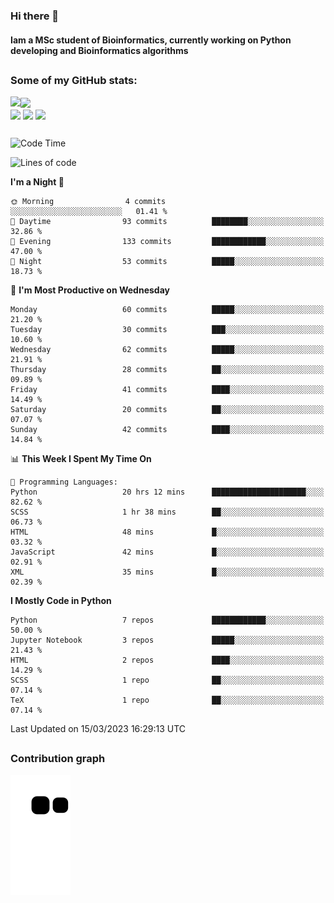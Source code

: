 ### Hi there 👋
#### Iam a MSc student of Bioinformatics, currently working on Python developing and Bioinformatics algorithms

##
### Some of my GitHub stats:

<div>
  <a href="https://github.com/AdrianoSilva19/AdrianoSilva19">
    <img heigth="180" align="left" src="https://github-readme-stats.vercel.app/api?username=AdrianoSilva19&count_private=true&include_all_comits=true&show_icons=true&theme=dracula" />
    <img heigth="180" align="center" src="https://github-readme-stats.vercel.app/api/top-langs/?username=AdrianoSilva19&langs_count=3&theme=dracula" />
  </a>
</div>

<div style="display:inline_block">
  <img align="center" heigth="30" width="30" src="https://cdn.jsdelivr.net/gh/devicons/devicon/icons/python/python-plain.svg" />
  <img align="center" heigth="30" width="30" src="https://cdn.jsdelivr.net/gh/devicons/devicon/icons/r/r-original.svg" />
  <img align="center" heigth="35" width="35" src="https://cdn.jsdelivr.net/gh/devicons/devicon/icons/neo4j/neo4j-original.svg" />
</div>

##

<!--START_SECTION:waka-->
![Code Time](http://img.shields.io/badge/Code%20Time-167%20hrs-blue)

![Lines of code](https://img.shields.io/badge/From%20Hello%20World%20I%27ve%20Written-2.2%20million%20lines%20of%20code-blue)

**I'm a Night 🦉** 

```text
🌞 Morning                4 commits           ░░░░░░░░░░░░░░░░░░░░░░░░░   01.41 % 
🌆 Daytime                93 commits          ████████░░░░░░░░░░░░░░░░░   32.86 % 
🌃 Evening                133 commits         ████████████░░░░░░░░░░░░░   47.00 % 
🌙 Night                  53 commits          █████░░░░░░░░░░░░░░░░░░░░   18.73 % 
```
📅 **I'm Most Productive on Wednesday** 

```text
Monday                   60 commits          █████░░░░░░░░░░░░░░░░░░░░   21.20 % 
Tuesday                  30 commits          ███░░░░░░░░░░░░░░░░░░░░░░   10.60 % 
Wednesday                62 commits          █████░░░░░░░░░░░░░░░░░░░░   21.91 % 
Thursday                 28 commits          ██░░░░░░░░░░░░░░░░░░░░░░░   09.89 % 
Friday                   41 commits          ████░░░░░░░░░░░░░░░░░░░░░   14.49 % 
Saturday                 20 commits          ██░░░░░░░░░░░░░░░░░░░░░░░   07.07 % 
Sunday                   42 commits          ████░░░░░░░░░░░░░░░░░░░░░   14.84 % 
```


📊 **This Week I Spent My Time On** 

```text
💬 Programming Languages: 
Python                   20 hrs 12 mins      █████████████████████░░░░   82.62 % 
SCSS                     1 hr 38 mins        ██░░░░░░░░░░░░░░░░░░░░░░░   06.73 % 
HTML                     48 mins             █░░░░░░░░░░░░░░░░░░░░░░░░   03.32 % 
JavaScript               42 mins             █░░░░░░░░░░░░░░░░░░░░░░░░   02.91 % 
XML                      35 mins             █░░░░░░░░░░░░░░░░░░░░░░░░   02.39 % 
```

**I Mostly Code in Python** 

```text
Python                   7 repos             ████████████░░░░░░░░░░░░░   50.00 % 
Jupyter Notebook         3 repos             █████░░░░░░░░░░░░░░░░░░░░   21.43 % 
HTML                     2 repos             ████░░░░░░░░░░░░░░░░░░░░░   14.29 % 
SCSS                     1 repo              ██░░░░░░░░░░░░░░░░░░░░░░░   07.14 % 
TeX                      1 repo              ██░░░░░░░░░░░░░░░░░░░░░░░   07.14 % 
```




 Last Updated on 15/03/2023 16:29:13 UTC
<!--END_SECTION:waka-->

##

### Contribution graph

![snake svg](https://github.com/AdrianoSilva19/AdrianoSilva19/blob/output/github-contribution-grid-snake.svg)







<!--

Here are some ideas to get you started:

- 🔭 I’m currently working on ...
- 🌱 I’m currently learning ...
- 👯 I’m looking to collaborate on ...
- 🤔 I’m looking for help with ...
- 💬 Ask me about ...
- 📫 How to reach me: ...
- 😄 Pronouns: ...
- ⚡ Fun fact: ...
-->

